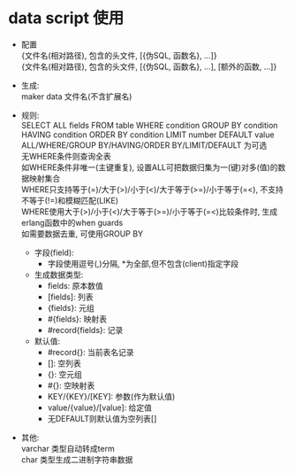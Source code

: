 # data script 使用

* 配置  
    {文件名(相对路径), 包含的头文件, [{伪SQL, 函数名}, ...]}  
    {文件名(相对路径), 包含的头文件, [{伪SQL, 函数名}, ...], \[额外的函数, ...\]}  

* 生成:  
    maker data 文件名(不含扩展名)  

* 规则:  
    SELECT ALL fields FROM table WHERE condition GROUP BY condition HAVING condition ORDER BY condition LIMIT number DEFAULT value  
    ALL/WHERE/GROUP BY/HAVING/ORDER BY/LIMIT/DEFAULT 为可选  
    无WHERE条件则查询全表  
    如WHERE条件非唯一(主键重复), 设置ALL可把数据归集为一(键)对多(值)的数据映射集合  
    WHERE只支持等于(=)/大于(>)/小于(<)/大于等于(>=)/小于等于(=<), 不支持不等于(!=)和模糊匹配(LIKE)  
    WHERE使用大于(>)/小于(<)/大于等于(>=)/小于等于(=<)比较条件时, 生成erlang函数中的when guards  
    如需要数据去重, 可使用GROUP BY  
    - 字段(field):  
        - 字段使用逗号(,)分隔, *为全部,但不包含(client)指定字段  
    - 生成数据类型:  
        - fields: 原本数值  
        - \[fields\]: 列表  
        - {fields}: 元组  
        - \#{fields}: 映射表  
        - \#record{fields}: 记录  
    - 默认值:  
        - #record{}: 当前表名记录  
        - []: 空列表  
        - {}: 空元组  
        - \#{}: 空映射表  
        - KEY/{KEY}/[KEY]: 参数(作为默认值)  
        - value/{value}/\[value\]: 给定值  
        - 无DEFAULT则默认值为空列表[]  

* 其他:  
    varchar 类型自动转成term  
    char 类型生成二进制字符串数据  

